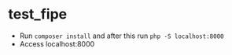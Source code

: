 # test_fipe

- Run `composer install` and after this run `php -S localhost:8000`
- Access localhost:8000
